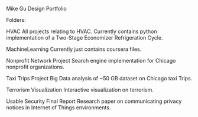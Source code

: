 Mike Gu Design Portfolio

Folders:

HVAC
All projects relating to HVAC. Currently contains python implementation of a Two-Stage Economizer Refrigeration Cycle.

MachineLearning
Currently just contains coursera files.

Nonprofit Network Project
Search engine implementation for Chicago nonprofit organizations.

Taxi Trips Project
Big Data analysis of ~50 GB dataset on Chicago taxi Trips.

Terrorism Visualization
Interactive visualization on terrorism.

Usable Security Final Report
Research paper on communicating privacy notices in Internet of Things environments.
